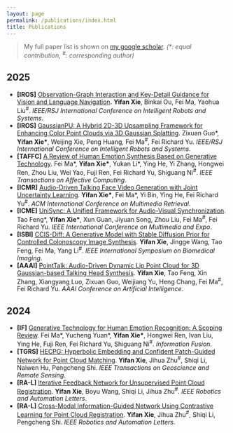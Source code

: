```yaml
---
layout: page
permalink: /publications/index.html
title: Publications
---
```


<!-- > (†: equal contribution, ~: corresponding author) -->

<!-- > (\*: equal contribution, <sup>#</sup>: corresponding author) -->

> My full paper list is shown on [my google scholar](https://scholar.google.com/citations?user=t2X8PpsAAAAJ&hl=en). *(\*: equal contribution, <sup>#</sup>: corresponding author)*

## 2025
- **[IROS]** [Observation-Graph Interaction and Key-Detail Guidance for Vision and Language Navigation](https://arxiv.org/abs/2503.11006). **Yifan Xie**, Binkai Ou, Fei Ma, Yaohua Liu<sup>#</sup>. *IEEE/RSJ International Conference on Intelligent Robots and Systems*.
- **[IROS]** [GaussianPU: A Hybrid 2D-3D Upsampling Framework for Enhancing Color Point Clouds via 3D Gaussian Splatting](https://arxiv.org/abs/2409.01581). Zixuan Guo\*, **Yifan Xie\***, Weijing Xie, Peng Huang, Fei Ma<sup>#</sup>, Fei Richard Yu. *IEEE/RSJ International Conference on Intelligent Robots and Systems*.
- **[TAFFC]** [A Review of Human Emotion Synthesis Based on Generative Technology](https://arxiv.org/abs/2412.07116). Fei Ma\*, **Yifan Xie\***, Yukan Li\*, Ying He, Yi Zhang, Hongwei Ren, Zhou Liu, Wei Yao, Fuji Ren, Fei Richard Yu, Shiguang Ni<sup>#</sup>. *IEEE Transactions on Affective Computing*.
- **[ICMR]** [Audio-Driven Talking Face Video Generation with Joint Uncertainty Learning](https://arxiv.org/abs/2504.18810). **Yifan Xie\***, Fei Ma\*, Yi Bin, Ying He, Fei Richard Yu<sup>#</sup>. *ACM International Conference on Multimedia Retrieval*.
- **[ICME]** [UniSync: A Unified Framework for Audio-Visual Synchronization](https://arxiv.org/abs/2503.16357). Tao Feng\*, **Yifan Xie\***, Xun Guan, Jiyuan Song, Zhou Liu, Fei Ma<sup>#</sup>, Fei Richard Yu. *IEEE International Conference on Multimedia and Expo*.
- **[ISBI]** [CCIS-Diff: A Generative Model with Stable Diffusion Prior for Controlled Colonoscopy Image Synthesis](https://arxiv.org/abs/2411.12198). **Yifan Xie**, Jingge Wang, Tao Feng, Fei Ma, Yang Li<sup>#</sup>. *IEEE International Symposium on Biomedical Imaging*.
- **[AAAI]** [PointTalk: Audio-Driven Dynamic Lip Point Cloud for 3D Gaussian-based Talking Head Synthesis](https://arxiv.org/abs/2412.08504). **Yifan Xie**, Tao Feng, Xin Zhang, Xiangyang Luo, Zixuan Guo, Weijiang Yu, Heng Chang, Fei Ma<sup>#</sup>, Fei Richard Yu. *AAAI Conference on Artificial Intelligence*.

## 2024
- **[IF]** [Generative Technology for Human Emotion Recognition: A Scoping Review](https://www.sciencedirect.com/science/article/pii/S1566253524005311). Fei Ma\*, Yucheng Yuan\*, **Yifan Xie\***, Hongwei Ren, Ivan Liu, Ying He, Fuji Ren, Fei Richard Yu, Shiguang Ni<sup>#</sup>. *Information Fusion*.
- **[TGRS]** [HECPG: Hyperbolic Embedding and Confident Patch-Guided Network for Point Cloud Matching](https://ieeexplore.ieee.org/abstract/document/10445523). **Yifan Xie**, Jihua Zhu<sup>#</sup>, Shiqi Li, Naiwen Hu, Pengcheng Shi. *IEEE Transactions on Geoscience and Remote Sensing*.
- **[RA-L]** [Iterative Feedback Network for Unsupervised Point Cloud Registration](https://ieeexplore.ieee.org/abstract/document/10404064). **Yifan Xie**, Boyu Wang, Shiqi Li, Jihua Zhu<sup>#</sup>. *IEEE Robotics and Automation Letters*.
- **[RA-L]** [Cross-Modal Information-Guided Network Using Contrastive Learning for Point Cloud Registration](https://ieeexplore.ieee.org/abstract/document/10313937). **Yifan Xie**, Jihua Zhu<sup>#</sup>, Shiqi Li, Pengcheng Shi. *IEEE Robotics and Automation Letters*.